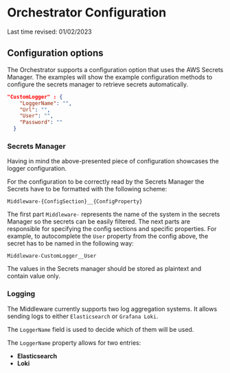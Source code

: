 # Orchestrator Configuration

Last time revised: 01/02/2023

## Configuration options

The Orchestrator supports a configuration option that uses the AWS Secrets Manager. The examples will show the example configuration methods to configure the secrets manager to retrieve secrets automatically.

```json
"CustomLogger" : {
    "LoggerName": "",
    "Url": "",
    "User": "",
    "Password": ""
  }
```

### Secrets Manager

Having in mind the above-presented piece of configuration showcases the logger configuration.

For the configuration to be correctly read by the Secrets Manager the Secrets have to be formatted with the following scheme:

```
Middleware-{ConfigSection}__{ConfigProperty}
```

The first part `Middleware-` represents the name of the system in the secrets Manager so the secrets can be easily filtered. The next parts are responsible for specifying the config sections and specific properties. For example, to autocomplete the `User` property from the config above, the secret has to be named in the following way:

```
Middleware-CustomLogger__User
```

The values in the Secrets manager should be stored as plaintext and contain value only. 
### Logging

The Middleware currently supports two log aggregation systems. It allows sending logs to either `Elasticsearch` or `Grafana Loki`.

The `LoggerName` field is used to decide which of them will be used.

The `LoggerName` property allows for two entries:
* **Elasticsearch**
* **Loki**
